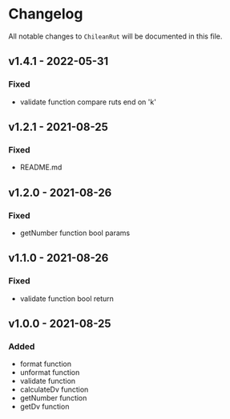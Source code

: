 # Changelog

All notable changes to `ChileanRut` will be documented in this file.
## v1.4.1 - 2022-05-31
### Fixed
- validate function compare ruts end on 'k'

## v1.2.1 - 2021-08-25
### Fixed
- README.md

## v1.2.0 - 2021-08-26
### Fixed
- getNumber function bool params

## v1.1.0 - 2021-08-26
### Fixed
- validate function bool return

## v1.0.0 - 2021-08-25
### Added
- format function
- unformat function
- validate function
- calculateDv function
- getNumber function
- getDv function
